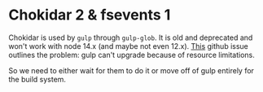 # Chokidar 2 & fsevents 1

Chokidar is used by `gulp` through `gulp-glob`. It is old and deprecated and won't work with node 14.x (and maybe not even 12.x). [This](https://github.com/gulpjs/glob-watcher/issues/55) github issue outlines the problem: gulp can't upgrade because of resource limitations.

So we need to either wait for them to do it or move off of gulp entirely for the build system.

